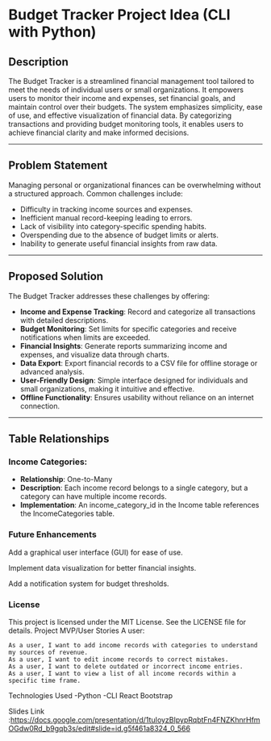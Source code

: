 # Budget Tracker Project Idea (CLI with Python)

## Description
The Budget Tracker is a streamlined financial management tool tailored to meet the needs of individual users or small organizations. It empowers users to monitor their income and expenses, set financial goals, and maintain control over their budgets. The system emphasizes simplicity, ease of use, and effective visualization of financial data. By categorizing transactions and providing budget monitoring tools, it enables users to achieve financial clarity and make informed decisions.

---

## Problem Statement
Managing personal or organizational finances can be overwhelming without a structured approach. Common challenges include:
- Difficulty in tracking income sources and expenses.
- Inefficient manual record-keeping leading to errors.
- Lack of visibility into category-specific spending habits.
- Overspending due to the absence of budget limits or alerts.
- Inability to generate useful financial insights from raw data.

---

## Proposed Solution
The Budget Tracker addresses these challenges by offering:
- **Income and Expense Tracking**: Record and categorize all transactions with detailed descriptions.
- **Budget Monitoring**: Set limits for specific categories and receive notifications when limits are exceeded.
- **Financial Insights**: Generate reports summarizing income and expenses, and visualize data through charts.
- **Data Export**: Export financial records to a CSV file for offline storage or advanced analysis.
- **User-Friendly Design**: Simple interface designed for individuals and small organizations, making it intuitive and effective.
- **Offline Functionality**: Ensures usability without reliance on an internet connection.

---

## Table Relationships

### Income Categories:
- **Relationship**: One-to-Many
- **Description**: Each income record belongs to a single category, but a category can have multiple income records.
- **Implementation**: An income_category_id in the Income table references the IncomeCategories table.

### Future Enhancements

Add a graphical user interface (GUI) for ease of use.

Implement data visualization for better financial insights.

Add a notification system for budget thresholds.

### License

This project is licensed under the MIT License. See the LICENSE file for details.
Project MVP/User Stories A user:

    As a user, I want to add income records with categories to understand my sources of revenue.
    As a user, I want to edit income records to correct mistakes.
    As a user, I want to delete outdated or incorrect income entries.
    As a user, I want to view a list of all income records within a specific time frame.

Technologies Used 
-Python
-CLI
React Bootstrap


Slides Link :https://docs.google.com/presentation/d/1tuIoyzBIpypRqbtFn4FNZKhnrHfmOGdw0Rd_b9gqb3s/edit#slide=id.g5f461a8324_0_566
